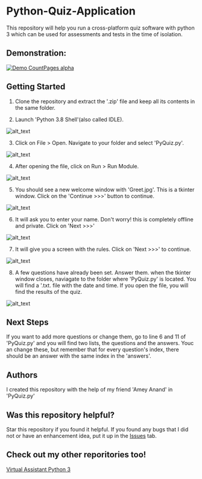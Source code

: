 # Python-Quiz-Application
This repository will help you run a cross-platform quiz software with python 3 which can be used for assessments and tests in the time of isolation.
## Demonstration:
[![Demo CountPages alpha](https://share.gifyoutube.com/KzB6Gb.gif)](https://www.youtube.com/watch?v=ek1j272iAmc)
## Getting Started
1. Clone the repository and extract the '.zip' file and keep all its contents in the same folder.

2. Launch 'Python 3.8 Shell'(also called IDLE).

![alt_text](https://github.com/VismayaAtreya/Python-Quiz-Application/blob/master/User%20Guide%20Images/IMG%201.png)

3. Click on File > Open. Navigate to your folder and select 'PyQuiz.py'.

![alt_text](https://github.com/VismayaAtreya/Python-Quiz-Application/blob/master/User%20Guide%20Images/IMG%202.png)

4. After opening the file, click on Run > Run Module.

![alt_text](https://github.com/VismayaAtreya/Python-Quiz-Application/blob/master/User%20Guide%20Images/IMG%203.png)

5. You should see a new welcome window with 'Greet.jpg'. This is a tkinter window. Click on the 'Continue >>>' button to continue.

![alt_text](https://github.com/VismayaAtreya/Python-Quiz-Application/blob/master/User%20Guide%20Images/IMG%204.png)

6. It will ask you to enter your name. Don't worry! this is completely offline and private. Click on 'Next >>>'

![alt_text](https://github.com/VismayaAtreya/Python-Quiz-Application/blob/master/User%20Guide%20Images/IMG%205.png)

7. It will give you a screen with the rules. Click on 'Next >>>' to continue.

![alt_text](https://github.com/VismayaAtreya/Python-Quiz-Application/blob/master/User%20Guide%20Images/IMG%206.png)

8. A few questions have already been set. Answer them. when the tkinter window closes, naviagate to the folder where 'PyQuiz.py' is located. You will find a '.txt. file with the date and time. If you open the file, you will find the results of the quiz.

![alt_text](https://github.com/VismayaAtreya/Python-Quiz-Application/blob/master/User%20Guide%20Images/IMG%207.png)

## Next Steps
If you want to add more questions or change them, go to line 6 and 11 of 'PyQuiz.py' and you will find two lists, the questions and the answers. Youc an change these, but remember that for every question's index, there should be an answer with the same index in the 'answers'.

## Authors
I created this repository with the help of my friend 'Amey Anand' in 'PyQuiz.py'

## Was this repository helpful?
Star this repository if you found it helpful. If you found any bugs that I did not or have an enhancement idea, put it up in the [Issues](https://github.com/VismayaAtreya/Python-Quiz-Application/issues) tab.

## Check out my other reporitories too!
[Virtual Assistant Python 3](https://github.com/VismayaAtreya/Virtual-Assistant-Python3)
